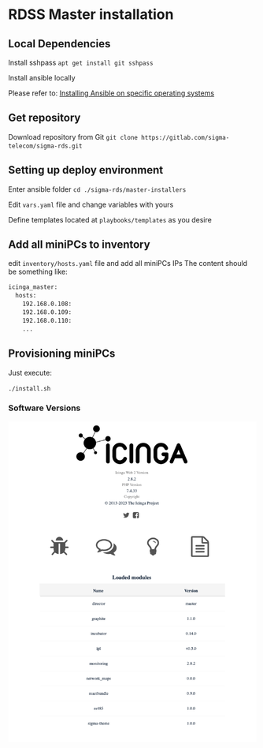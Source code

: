 # RDSS Master installation

## Local Dependencies

Install sshpass `apt get install git sshpass`

Install ansible locally

Please refer to:
[Installing Ansible on specific operating systems](https://docs.ansible.com/ansible/latest/installation_guide/intro_installation.html#installing-ansible-on-specific-operating-systems)

## Get repository

Download repository from Git `git clone https://gitlab.com/sigma-telecom/sigma-rds.git`

## Setting up deploy environment

Enter ansible folder ``cd ./sigma-rds/master-installers``

Edit `vars.yaml` file and change variables with yours

Define templates located at `playbooks/templates` as you desire

## Add all miniPCs to inventory

edit `inventory/hosts.yaml` file and add all miniPCs IPs
The content should be something like:

```txt
icinga_master:
  hosts:
    192.168.0.108:
    192.168.0.109:
    192.168.0.110:
    ...
```

## Provisioning miniPCs

Just execute:

`./install.sh`

### Software Versions

![Versions](image.png)